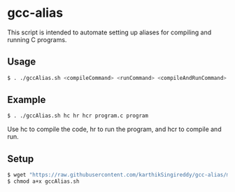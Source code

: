 # gcc-alias
This script is intended to automate setting up aliases for compiling and running C programs.

## Usage
``` bash
$ . ./gccAlias.sh <compileCommand> <runCommand> <compileAndRunCommand> <c file> <output file>
```

## Example
``` bash
$ . ./gccAlias.sh hc hr hcr program.c program
```

Use hc to compile the code, hr to run the program, and hcr to compile and run.

## Setup
``` bash
$ wget "https://raw.githubusercontent.com/karthikSingireddy/gcc-alias/master/gccAlias.sh"
$ chmod a+x gccAlias.sh
```
